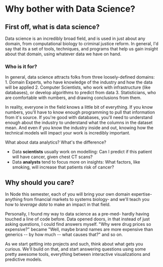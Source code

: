 # Why bother with Data Science?

## First off, what is data science?
Data science is an incredibly broad field, and is used in just about any domain, from computational biology to criminal justice reform. In general, I'd say that its a set of tools, techniques, and programs that help us gain insight about that domain, using whatever data we have on hand.

### Who is it for?
In general, data science attracts folks from three loosely-defined domains: 
    1. Domain Experts, who have knowledge of the industry and how the data will be applied
    2. Computer Scientists, who work with infrastructure (like databases), or develop algorithms to predict from data
    3. Statisticians, who are comfortable with numbers, and drawing conclusions from them.

In reality, everyone in the field knows a little bit of everything. If you know numbers, you'll have to know enough programming to pull that information from it's source. If you're good with databases, you'll need to understand enough about the industry to understand what the columns in the dataset mean. And even if you know the industry inside and out, knowing how the technical models will impact your work is incredibly important.

What about data analytics? What's the difference?
- Data **scientists** usually work on modelling: Can I predict if this patient will have cancer, given chest CT scans?
- Data **analysts** tend to focus more on insights: What factors, like smoking, will increase that patients risk of cancer?

## Why should you care?
In Node this semester, each of you will bring your own domain expertise- anything from financial markets to systems biology- and we'll teach you how to *leverage data* to make an impact in that field. 

Personally, I found my way to data science as a pre-med- hardly having touched a line of code before. Data opened doors, in that instead of just asking questions, I could find answers myself. "Why were drug prices so expensive?" became "Well, maybe brand names are more expensive than generics -- by how much -- what causes that?" and so on. 

As we start getting into projects and such, think about what gets you curious. We'll build on that, and start answering questions using some pretty awesome tools, everything between interactive visualizations and predictive models.

